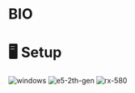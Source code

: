 # BIO

# 🖥️ Setup
![windows](https://img.shields.io/badge/Windows_10_Pro-0078D6?style=for-the-badge&logo=windows&logoColor=white)
![e5-2th-gen](https://img.shields.io/badge/Intel_Xeon_E5_2689_Dual-0071C5?style=for-the-badge&logo=intel&logoColor=white)
![rx-580](https://img.shields.io/badge/AMD_RX_580-76B900?style=for-the-badge&logo=amd&logoColor=white)

